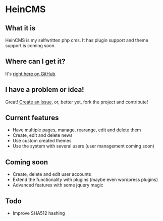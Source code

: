 # HeinCMS

## What it is

HeinCMS is my selfwritten php cms. It has plugin support and theme support is coming soon.

## Where can I get it?

It's [right here on GitHub](https://github.com/marchein/cms).

## I have a problem or idea!

Great!  [Create an issue](https://github.com/marchein/cms/issues), or, better yet, fork the project and contribute!

## Current features

- Have multiple pages, manage, rearange, edit and delete them
- Create, edit and delete news
- Use custom created themes
- Use the system with several users (user management coming soon)

## Coming soon

- Create, delete and edit user accounts
- Extend the functionality with plugins (maybe even wordpress plugins)
- Advanced features with some jquery magic

## Todo

- Improve SHA512 hashing